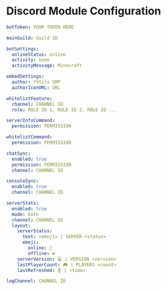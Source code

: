 # Discord Module Configuration

```yaml
botToken: YOUR TOKEN HERE
```

```yaml
mainGuild: Guild ID
```

```yaml
botSettings:
  onlineStatus: online
  activity: none
  activityMessage: Minecraft
```

```yaml
embedSettings:
  author: YVtils SMP
  authorIconURL: URL
```

```yaml
whitelistFeature:
  channel: CHANNEL ID
  role: ROLE ID 1, ROLE ID 2, ROLE ID ...
```

```yaml
serverInfoCommand:
  permission: PERMISSION
```

```yaml
whitelistCommand:
  permission: PERMISSION
```

```yaml
chatSync:
  enabled: true
  permission: PERMISSION
  channel: CHANNEL ID
```

```yaml
consoleSync:
  enabled: true
  channel: CHANNEL ID
```

```yaml
serverStats:
  enabled: true
  mode: both
  channel: CHANNEL ID
  layout:
    serverStatus:
      text: <emoji> | SERVER <status>
      emoji:
        online: 💚
        offline: ❤️
    serverVersion: 💻 | VERSION <version>
    lastPlayerCount: 🎮 | PLAYERS <count>
    lastRefreshed: ⌚ | <time>
```

```yaml
logChannel: CHANNEL ID
```
